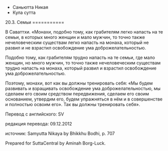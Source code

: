 









* Саньютта Никая
* Кула сутта


20\.3\. Семьи
\=\=\=\=\=\=\=\=\=\=\=



В Саваттхи\. «Монахи, подобно тому, как грабителям легко напасть на те семьи, в которых много женщин и мало мужчин, то точно также нечеловеческим существам легко напасть на монаха, который не развил и не взрастил освобождение ума доброжелательностью\.


Подобно тому, как грабителям трудно напасть на те семьи, где мало женщин, но много мужчин, то точно также нечеловеческим существам трудно напасть на монаха, который развил и взрастил освобождение ума доброжелательностью\.


Поэтому, монахи, вот как вы должны тренировать себя: «Мы будем развивать и взращивать освобождение ума доброжелательностью, мы сделаем его своим средством передвижения, сделаем его своим основанием, утвердим его, будем упражняться в нём и в совершенстве и полностью освоим его»\. Так вы должны тренировать себя»\.



Перевод с английского: SV


редакция перевода: 09\.12\.2012


источник: Samyutta Nikaya by Bhikkhu Bodhi, p\. 707


Prepared for SuttaCentral by Aminah Borg\-Luck\.






